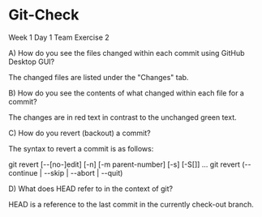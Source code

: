 # Git-Check
Week 1 Day 1 Team Exercise 2

A) How do you see the files changed within each commit using GitHub Desktop GUI?

The changed files are listed under the "Changes" tab.


B) How do you see the contents of what changed within each file for a commit?

The changes are in red text in contrast to the unchanged green text.


C) How do you revert (backout) a commit?

The syntax to revert a commit is as follows:

git revert [--[no-]edit] [-n] [-m parent-number] [-s] [-S[<keyid>]] <commit>…​
git revert (--continue | --skip | --abort | --quit)


D) What does HEAD refer to in the context of git?

HEAD is a reference to the last commit in the currently check-out branch.